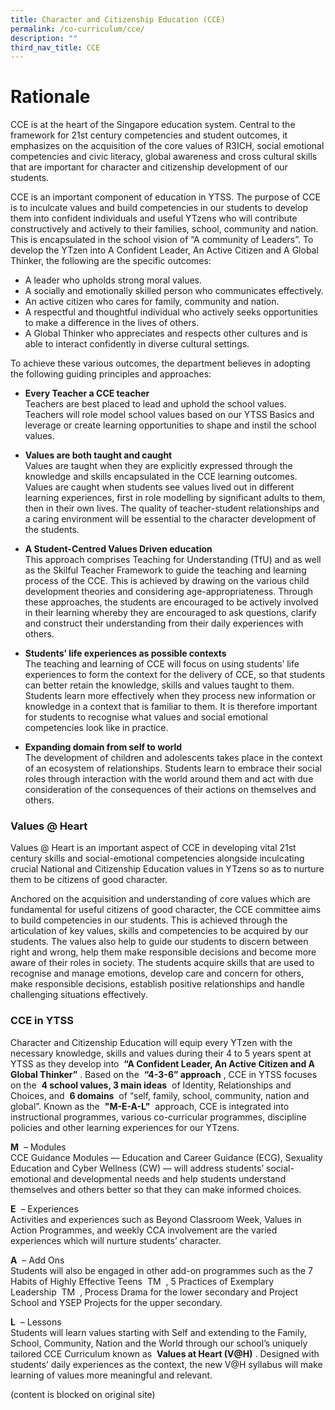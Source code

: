 ```yaml
---
title: Character and Citizenship Education (CCE)
permalink: /co-curriculum/cce/
description: ""
third_nav_title: CCE
---
```

# **Rationale**

CCE is at the heart of the Singapore education system. Central to the framework for 21st century competencies and student outcomes, it emphasizes on the acquisition of the core values of R3ICH, social emotional competencies and civic literacy, global awareness and cross cultural skills that are important for character and citizenship development of our students.   
  
CCE is an important component of education in YTSS. The purpose of CCE is to inculcate values and build competencies in our students to develop them into confident individuals and useful YTzens who will contribute constructively and actively to their families, school, community and nation. This is encapsulated in the school vision of “A community of Leaders”. To develop the YTzen into A Confident Leader, An Active Citizen and A Global Thinker, the following are the specific outcomes:   
  

*   A leader who upholds strong moral values.
*   A socially and emotionally skilled person who communicates effectively.
*   An active citizen who cares for family, community and nation.
*   A respectful and thoughtful individual who actively seeks opportunities to make a difference in the lives of others.
*   A Global Thinker who appreciates and respects other cultures and is able to interact confidently in diverse cultural settings.

  
To achieve these various outcomes, the department believes in adopting the following guiding principles and approaches:

*   **Every Teacher a CCE teacher**   
    Teachers are best placed to lead and uphold the school values. Teachers will role model school values based on our YTSS Basics and leverage or create learning opportunities to shape and instil the school values.   
      
    
*   **Values are both taught and caught**   
    Values are taught when they are explicitly expressed through the knowledge and skills encapsulated in the CCE learning outcomes. Values are caught when students see values lived out in different learning experiences, first in role modelling by significant adults to them, then in their own lives. The quality of teacher-student relationships and a caring environment will be essential to the character development of the students.   
      
    
*   **A Student-Centred Values Driven education**   
    This approach comprises Teaching for Understanding (TfU) and as well as the Skilful Teacher Framework to guide the teaching and learning process of the CCE. This is achieved by drawing on the various child development theories and considering age-appropriateness. Through these approaches, the students are encouraged to be actively involved in their learning whereby they are encouraged to ask questions, clarify and construct their understanding from their daily experiences with others.   
      
    
*   **Students’ life experiences as possible contexts**   
    The teaching and learning of CCE will focus on using students’ life experiences to form the context for the delivery of CCE, so that students can better retain the knowledge, skills and values taught to them. Students learn more effectively when they process new information or knowledge in a context that is familiar to them. It is therefore important for students to recognise what values and social emotional competencies look like in practice.   
      
    
*   **Expanding domain from self to world**   
    The development of children and adolescents takes place in the context of an ecosystem of relationships. Students learn to embrace their social roles through interaction with the world around them and act with due consideration of the consequences of their actions on themselves and others.

### Values @ Heart
  
Values @ Heart is an important aspect of CCE in developing vital 21st century skills and social-emotional competencies alongside inculcating crucial National and Citizenship Education values in YTzens so as to nurture them to be citizens of good character.   
  
Anchored on the acquisition and understanding of core values which are fundamental for useful citizens of good character, the CCE committee aims to build competencies in our students. This is achieved through the articulation of key values, skills and competencies to be acquired by our students. The values also help to guide our students to discern between right and wrong, help them make responsible decisions and become more aware of their roles in society. The students acquire skills that are used to recognise and manage emotions, develop care and concern for others, make responsible decisions, establish positive relationships and handle challenging situations effectively.   

### CCE in YTSS

Character and Citizenship Education will equip every YTzen with the necessary knowledge, skills and values during their 4 to 5 years spent at YTSS as they develop into  **“A Confident Leader, An Active Citizen and A Global Thinker”** . Based on the  **“4-3-6” approach** , CCE in YTSS focuses on the  **4 school values, 3 main ideas**  of Identity, Relationships and Choices, and  **6 domains**  of “self, family, school, community, nation and global”. Known as the  **"M-E-A-L"**  approach, CCE is integrated into instructional programmes, various co-curricular programmes, discipline policies and other learning experiences for our YTzens.

**M**  – Modules   
CCE Guidance Modules — Education and Career Guidance (ECG), Sexuality Education and Cyber Wellness (CW) — will address students’ social-emotional and developmental needs and help students understand themselves and others better so that they can make informed choices.

**E**  – Experiences   
Activities and experiences such as Beyond Classroom Week, Values in Action Programmes, and weekly CCA involvement are the varied experiences which will nurture students’ character.

**A**  – Add Ons    
Students will also be engaged in other add-on programmes such as the 7 Habits of Highly Effective Teens  TM  , 5 Practices of Exemplary Leadership  TM  , Process Drama for the lower secondary and Project School and YSEP Projects for the upper secondary.

**L**  – Lessons   
Students will learn values starting with Self and extending to the Family, School, Community, Nation and the World through our school’s uniquely tailored CCE Curriculum known as  **Values at Heart (V@H)** . Designed with students’ daily experiences as the context, the new V@H syllabus will make learning of values more meaningful and relevant.


(content is blocked on original site)